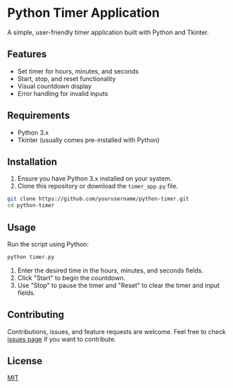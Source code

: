 # Python Timer Application

A simple, user-friendly timer application built with Python and Tkinter.

## Features

- Set timer for hours, minutes, and seconds
- Start, stop, and reset functionality
- Visual countdown display
- Error handling for invalid inputs

## Requirements

- Python 3.x
- Tkinter (usually comes pre-installed with Python)

## Installation

1. Ensure you have Python 3.x installed on your system.
2. Clone this repository or download the `timer_app.py` file.

```bash
git clone https://github.com/yourusername/python-timer.git
cd python-timer
```

## Usage

Run the script using Python:

```bash
python timer.py
```

1. Enter the desired time in the hours, minutes, and seconds fields.
2. Click "Start" to begin the countdown.
3. Use "Stop" to pause the timer and "Reset" to clear the timer and input fields.

## Contributing

Contributions, issues, and feature requests are welcome. Feel free to check [issues page](https://github.com/yourusername/python-timer/issues) if you want to contribute.

## License

[MIT](https://choosealicense.com/licenses/mit/)